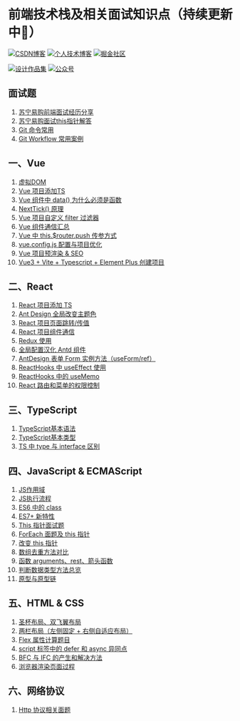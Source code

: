 # 前端技术栈及相关面试知识点（持续更新中:running:）

<!-- ## 相关链接 -->
[![CSDN博客](https://img.shields.io/badge/CSDN博客-@情非得已小猿猿-orange)](https://blog.csdn.net/weixin_43924228)
[![个人技术博客](https://img.shields.io/badge/个人技术博客-@马超-green)](https://machao07.github.io)
[![掘金社区](https://img.shields.io/badge/掘金社区-@情非得已小猿猿-blue)](https://juejin.cn/user/1337486669527096)

[![设计作品集](https://img.shields.io/badge/设计作品集-@情非得已小猿猿-yellow)](https://machao07.zcool.com.cn)
[![公众号](https://img.shields.io/badge/公众号-@情非得已小猿猿-greentea)](https://machao07.github.io/img/official_account.jpg)


<!-- 1️⃣&nbsp;[CSDN](https://blog.csdn.net/weixin_43924228)&emsp;2️⃣&nbsp;[Machao's Blog](https://machao07.github.io/)&emsp;3️⃣&nbsp;[ZCOOL站酷](https://machao07.zcool.com.cn/) -->

## 面试题
1. [苏宁易购前端面试经历分享](https://blog.csdn.net/weixin_43924228/article/details/90699272)
2. [苏宁易购面试this指针解答](https://blog.csdn.net/weixin_43924228/article/details/90755267)
3. [Git 命令常用](https://github.com/machao07/interview-questions/issues/29)
4. [Git Workflow 常用案例](https://github.com/machao07/interview-questions/issues/30)

## 一、Vue
1. [虚拟DOM](https://github.com/machao07/interview-questions/issues/1)
2. [Vue 项目添加TS](https://github.com/machao07/interview-questions/issues/7)
3. [Vue 组件中 data() 为什么必须是函数](https://github.com/machao07/interview-questions/issues/27)
4. [NextTick() 原理](https://blog.csdn.net/weixin_43924228/article/details/106548886)
5. [Vue 项目自定义 filter 过滤器](https://github.com/machao07/interview-questions/issues/28)
6. [Vue 组件通信汇总](https://github.com/machao07/interview-questions/issues/25)
7. [Vue 中 this.$router.push 传参方式](https://github.com/machao07/interview-questions/issues/22)
8. [vue.config.js 配置与项目优化](https://github.com/machao07/interview-questions/issues/24)
9. [Vue 项目预渲染 & SEO](https://github.com/machao07/interview-questions/issues/33)
10. [Vue3 + Vite + Typescript + Element Plus 创建项目](https://mp.weixin.qq.com/s/yv6KYcx4PTYgrU6I1Ns52g)


## 二、React
1. [React 项目添加 TS](https://github.com/machao07/interview-questions/issues/2)
2. [Ant Design 全局改变主题色](https://github.com/machao07/react-admin/issues/1)
3. [React 项目页面跳转/传值](https://github.com/machao07/react-admin/issues/3)
4. [React 项目组件通信](https://github.com/machao07/react-admin/issues/4)
5. [Redux 使用](https://github.com/machao07/interview-questions/issues/31)
6. [全局配置汉化 Antd 组件](https://github.com/machao07/react-admin/issues/2)
7. [AntDesign 表单 Form 实例方法（useForm/ref）](https://github.com/machao07/react-admin/issues/5)
8. [ReactHooks 中 useEffect 使用](https://github.com/machao07/react-admin/issues/6)
9. [ReactHooks 中的 useMemo](https://github.com/machao07/interview-questions/issues/34)
10. [React 路由和菜单的权限控制](https://github.com/machao07/interview-questions/issues/26)

## 三、TypeScript
1. [TypeScript基本语法](https://github.com/machao07/interview-questions/issues/3)
2. [TypeScript基本类型](https://github.com/machao07/interview-questions/issues/10)
3. [TS 中 type 与 interface 区别](https://github.com/machao07/interview-questions/issues/12)

## 四、JavaScript & ECMAScript
1. [JS作用域](https://github.com/machao07/interview-questions/issues/20)
2. [JS执行流程](https://github.com/machao07/interview-questions/issues/21)
3. [ES6 中的 class](https://github.com/machao07/interview-questions/issues/32)
4. [ES7+ 新特性](https://github.com/machao07/interview-questions/issues/4)
5. [This 指针面试题](https://github.com/machao07/interview-questions/issues/9)
6. [ForEach 面题及 this 指针](https://github.com/machao07/interview-questions/issues/11)
7. [改变 this 指针](https://github.com/machao07/interview-questions/issues/18)
8. [数组去重方法对比](https://github.com/machao07/interview-questions/issues/13)
9. [函数 arguments、rest、箭头函数](https://github.com/machao07/interview-questions/issues/19)
10. [判断数据类型方法总览](https://github.com/machao07/interview-questions/issues/23)
11. [原型与原型链](https://github.com/machao07/interview-questions/issues/35)

## 五、HTML & CSS
1. [圣杯布局、双飞翼布局](https://github.com/machao07/interview-questions/issues/6)
2. [两栏布局（左侧固定 + 右侧自适应布局）](https://github.com/machao07/interview-questions/issues/17)
3. [Flex 属性计算题目](https://github.com/machao07/interview-questions/issues/5)
4. [script 标签中的 defer 和 async 异同点](https://github.com/machao07/interview-questions/issues/8)
5. [BFC 与 IFC 的产生和解决方法](https://github.com/machao07/interview-questions/issues/14)
6. [浏览器渲染页面过程](https://github.com/machao07/interview-questions/issues/16)

## 六、网络协议
1. [Http 协议相关面题](https://github.com/machao07/interview-questions/issues/15)


